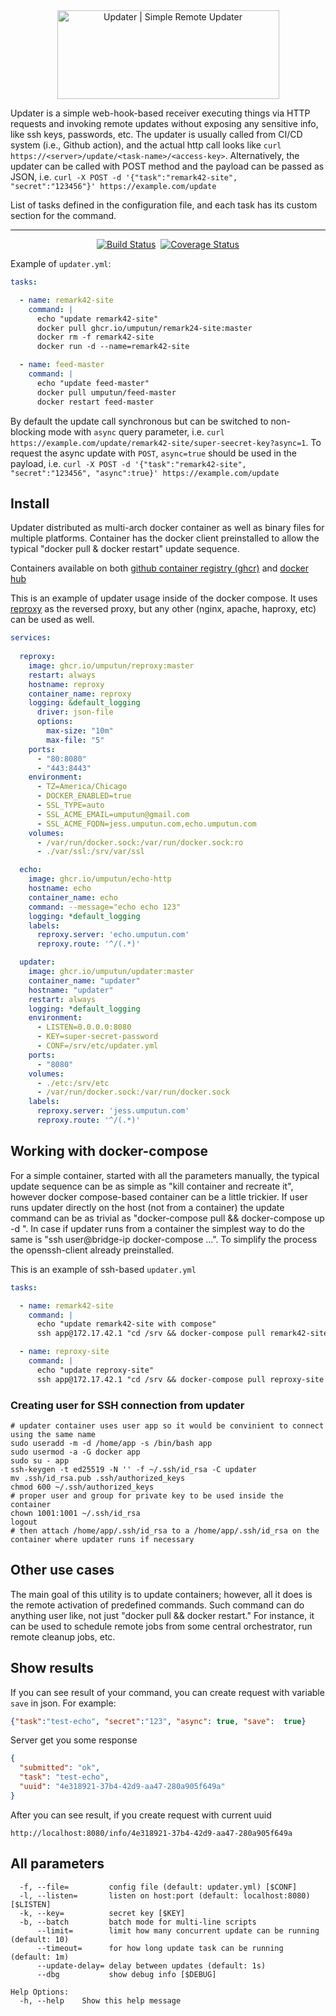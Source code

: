 <div align="center">
  <img class="logo" src="https://raw.githubusercontent.com/umputun/updater/master/site/logo-bg.svg" width="355px" height="142px" alt="Updater | Simple Remote Updater"/>
</div>

Updater is a simple web-hook-based receiver executing things via HTTP requests and invoking remote updates without exposing any sensitive info, like ssh keys, passwords, etc. The updater is usually called from CI/CD system (i.e., Github action), and the actual http call looks like `curl https://<server>/update/<task-name>/<access-key>`. Alternatively, the updater can be called with POST method and the payload can be passed as JSON, i.e. `curl -X POST -d '{"task":"remark42-site", "secret":"123456"}' https://example.com/update`

List of tasks defined in the configuration file, and each task has its custom section for the command.

---

<div align="center">

[![Build Status](https://github.com/umputun/updater/workflows/build/badge.svg)](https://github.com/umputun/updater/actions) &nbsp;[![Coverage Status](https://coveralls.io/repos/github/umputun/updater/badge.svg?branch=master)](https://coveralls.io/github/umputun/updater?branch=master) 

</div>

Example of `updater.yml`:

```yaml
tasks:

  - name: remark42-site
    command: |
      echo "update remark42-site"
      docker pull ghcr.io/umputun/remark24-site:master
      docker rm -f remark42-site
      docker run -d --name=remark42-site

  - name: feed-master
    command: |
      echo "update feed-master"
      docker pull umputun/feed-master
      docker restart feed-master
```

By default the update call synchronous but can be switched to non-blocking mode with `async` query parameter, i.e. `curl https://example.com/update/remark42-site/super-seecret-key?async=1`. To request the async update with `POST`, `async=true` should be used in the payload, i.e. `curl -X POST -d '{"task":"remark42-site", "secret":"123456", "async":true}' https://example.com/update`

## Install

Updater distributed as multi-arch docker container as well as binary files for multiple platforms. Container has the docker client preinstalled to allow the typical "docker pull & docker restart" update sequence.

Containers available on both [github container registry (ghcr)](https://github.com/umputun/updater/pkgs/container/updater) and [docker hub](https://hub.docker.com/repository/docker/umputun/updater)


This is an example of updater usage inside of the docker compose. It uses [reproxy](https://reproxy.io) as the reversed proxy, but any other (nginx, apache, haproxy, etc) can be used as well.

```yaml
services:
  
  reproxy:
    image: ghcr.io/umputun/reproxy:master
    restart: always
    hostname: reproxy
    container_name: reproxy
    logging: &default_logging
      driver: json-file
      options:
        max-size: "10m"
        max-file: "5"
    ports:
      - "80:8080"
      - "443:8443"
    environment:
      - TZ=America/Chicago
      - DOCKER_ENABLED=true
      - SSL_TYPE=auto
      - SSL_ACME_EMAIL=umputun@gmail.com
      - SSL_ACME_FQDN=jess.umputun.com,echo.umputun.com
    volumes:
      - /var/run/docker.sock:/var/run/docker.sock:ro
      - ./var/ssl:/srv/var/ssl

  echo:
    image: ghcr.io/umputun/echo-http
    hostname: echo
    container_name: echo
    command: --message="echo echo 123"
    logging: *default_logging
    labels:
      reproxy.server: 'echo.umputun.com'
      reproxy.route: '^/(.*)'

  updater:
    image: ghcr.io/umputun/updater:master
    container_name: "updater"
    hostname: "updater"
    restart: always
    logging: *default_logging
    environment:
      - LISTEN=0.0.0.0:8080
      - KEY=super-secret-password
      - CONF=/srv/etc/updater.yml
    ports:
      - "8080"
    volumes:
      - ./etc:/srv/etc
      - /var/run/docker.sock:/var/run/docker.sock
    labels:
      reproxy.server: 'jess.umputun.com'
      reproxy.route: '^/(.*)'
```

## Working with docker-compose

For a simple container, started with all the parameters manually, the typical update sequence can be as simple as "kill container and recreate it", however docker compose-based container can be a little trickier. If user runs updater directly on the host (not from a container) the update command can be as trivial as "docker-compose pull <service> && docker-compose up -d <service>". In case if updater runs from a container the simplest way to do the same is "ssh user@bridge-ip docker-compose ...". To simplify the process the openssh-client already preinstalled. 

This is an example of ssh-based `updater.yml`

```yaml
tasks:

  - name: remark42-site
    command: |
      echo "update remark42-site with compose"
      ssh app@172.17.42.1 "cd /srv && docker-compose pull remark42-site && docker-compose up -d remark42-site"

  - name: reproxy-site
    command: |
      echo "update reproxy-site"
      ssh app@172.17.42.1 "cd /srv && docker-compose pull reproxy-site && docker-compose up -d reproxy-site"
```

### Creating user for SSH connection from updater

```shell
# updater container uses user app so it would be convinient to connect using the same name
sudo useradd -m -d /home/app -s /bin/bash app
sudo usermod -a -G docker app
sudo su - app
ssh-keygen -t ed25519 -N '' -f ~/.ssh/id_rsa -C updater
mv .ssh/id_rsa.pub .ssh/authorized_keys
chmod 600 ~/.ssh/authorized_keys
# proper user and group for private key to be used inside the container
chown 1001:1001 ~/.ssh/id_rsa
logout
# then attach /home/app/.ssh/id_rsa to a /home/app/.ssh/id_rsa on the container where updater runs if necessary
```

## Other use cases

The main goal of this utility is to update containers; however, all it does is the remote activation of predefined commands. Such command can do anything user like, not just "docker pull && docker restart." For instance, it can be used to schedule remote jobs from some central orchestrator, run remote cleanup jobs, etc.

## Show results

If you can see result of your command, you can create request with variable `save` in json. For example:
```json
{"task":"test-echo", "secret":"123", "async": true, "save":  true}
```

Server get you some response
```json
{
  "submitted": "ok",
  "task": "test-echo",
  "uuid": "4e318921-37b4-42d9-aa47-280a905f649a"
}
```

After you can see result, if you create request with current uuid
```
http://localhost:8080/info/4e318921-37b4-42d9-aa47-280a905f649a
```

## All parameters

```
  -f, --file=         config file (default: updater.yml) [$CONF]
  -l, --listen=       listen on host:port (default: localhost:8080) [$LISTEN]
  -k, --key=          secret key [$KEY]
  -b, --batch         batch mode for multi-line scripts
      --limit=        limit how many concurrent update can be running (default: 10)
      --timeout=      for how long update task can be running (default: 1m)
      --update-delay= delay between updates (default: 1s)
      --dbg           show debug info [$DEBUG]

Help Options:
  -h, --help    Show this help message

```
